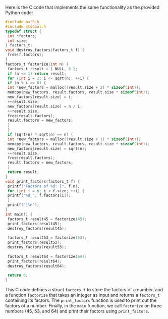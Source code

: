 Here is the C code that implements the same functionality as the provided Python code:
```c
#include math.h
#include stdbool.h
typedef struct {
 int *factors;
 int size;
} factors_t;
void destroy_factors(factors_t f) {
 free(f.factors);
}
factors_t factorize(int n) {
 factors_t result = { NULL, 0 };
 if (n <= 1) return result;
 for (int i = 2; i <= sqrt(n); ++i) {
 if (n % i == 0) {
 int *new_factors = malloc((result.size + 2) * sizeof(int));
 memcpy(new_factors, result.factors, result.size * sizeof(int));
 new_factors[result.size] = i;
 ++result.size;
 new_factors[result.size] = n / i;
 ++result.size;
 free(result.factors);
 result.factors = new_factors;
 }
 }
 if (sqrt(n) * sqrt(n) == n) {
 int *new_factors = malloc((result.size + 1) * sizeof(int));
 memcpy(new_factors, result.factors, result.size * sizeof(int));
 new_factors[result.size] = sqrt(n);
 ++result.size;
 free(result.factors);
 result.factors = new_factors;
 }
 return result;
}
void print_factors(factors_t f) {
 printf("Factors of %d: [", f.n);
 for (int i = 0; i < f.size; ++i) {
 printf("%d ", f.factors[i]);
 }
 printf("]\n");
}
int main() {
 factors_t result45 = factorize(45);
 print_factors(result45);
 destroy_factors(result45);
 
 factors_t result53 = factorize(53);
 print_factors(result53);
 destroy_factors(result53);
 
 factors_t result64 = factorize(64);
 print_factors(result64);
 destroy_factors(result64);
 
 return 0;
}
```
This C code defines a struct `factors_t` to store the factors of a number, and a function `factorize` that takes an integer as input and returns a `factors_t` containing its factors. The `print_factors` function is used to print out the factors of a number. Finally, in the `main` function, we call `factorize` on three numbers (45, 53, and 64) and print their factors using `print_factors`.

